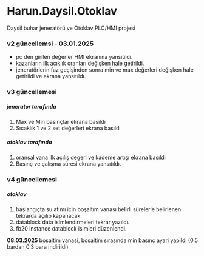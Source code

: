 # Harun.Daysil.Otoklav
Daysil buhar jeneratörü ve Otoklav PLC/HMI projesi

### v2 güncellemsi - 03.01.2025
- pc den girilen değerler HMI ekranına yansıtıldı. 
- kazanların ilk açıklık oranları değişken hale getirildi.
- jeneratörlerin faz geçişinden sonra min ve max değerleri değişken hale getirildi ve ekrana yansıtıldı.

### v3 güncellemesi

##### jenerator tarafında
1. Max ve Min basınçlar ekrana basıldı
2. Sıcaklık 1 ve 2 set değerleri ekrana basıldı

##### otoklav tarafında
1. oransal vana ilk açılış degeri ve kademe artışı ekrana basıldı
2. Basınç ve çalışma süresi ekrana yansıtıldı.

### v4 güncellemesi

##### otoklav 
1. başlangıçta su atımı için boşaltım vanası belirli sürelerle belirlenen tekrarda açılıp kapanacak
2. datablock data isimlendirmeleri tekrar yazıldı.
3. fb20 instance datablock isimleri düzenlendi.

**08.03.2025** 
bosaltim vanasi, bosaltim sırasında min basınç ayari yapıldı (0.5 bardan 0.3 bara indirildi)
